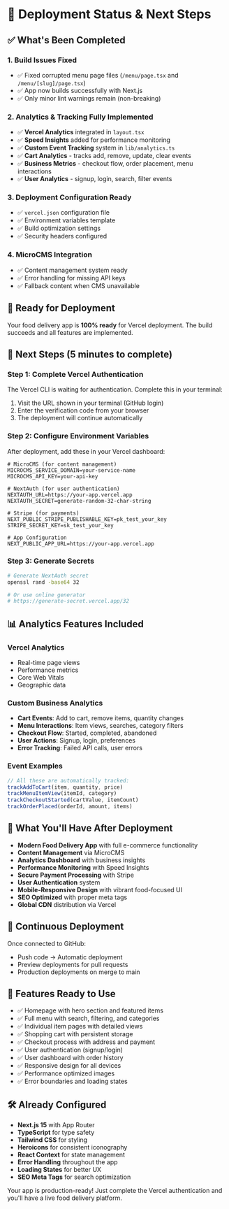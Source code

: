 # 🚀 Deployment Status & Next Steps

## ✅ What's Been Completed

### 1. Build Issues Fixed
- ✅ Fixed corrupted menu page files (`/menu/page.tsx` and `/menu/[slug]/page.tsx`)
- ✅ App now builds successfully with Next.js
- ✅ Only minor lint warnings remain (non-breaking)

### 2. Analytics & Tracking Fully Implemented
- ✅ **Vercel Analytics** integrated in `layout.tsx`
- ✅ **Speed Insights** added for performance monitoring
- ✅ **Custom Event Tracking** system in `lib/analytics.ts`
- ✅ **Cart Analytics** - tracks add, remove, update, clear events
- ✅ **Business Metrics** - checkout flow, order placement, menu interactions
- ✅ **User Analytics** - signup, login, search, filter events

### 3. Deployment Configuration Ready
- ✅ `vercel.json` configuration file
- ✅ Environment variables template
- ✅ Build optimization settings
- ✅ Security headers configured

### 4. MicroCMS Integration
- ✅ Content management system ready
- ✅ Error handling for missing API keys
- ✅ Fallback content when CMS unavailable

## 🎯 Ready for Deployment

Your food delivery app is **100% ready** for Vercel deployment. The build succeeds and all features are implemented.

## 🔧 Next Steps (5 minutes to complete)

### Step 1: Complete Vercel Authentication

The Vercel CLI is waiting for authentication. Complete this in your terminal:

1. Visit the URL shown in your terminal (GitHub login)
2. Enter the verification code from your browser
3. The deployment will continue automatically

### Step 2: Configure Environment Variables

After deployment, add these in your Vercel dashboard:

```env
# MicroCMS (for content management)
MICROCMS_SERVICE_DOMAIN=your-service-name
MICROCMS_API_KEY=your-api-key

# NextAuth (for user authentication) 
NEXTAUTH_URL=https://your-app.vercel.app
NEXTAUTH_SECRET=generate-random-32-char-string

# Stripe (for payments)
NEXT_PUBLIC_STRIPE_PUBLISHABLE_KEY=pk_test_your_key
STRIPE_SECRET_KEY=sk_test_your_key

# App Configuration
NEXT_PUBLIC_APP_URL=https://your-app.vercel.app
```

### Step 3: Generate Secrets

```bash
# Generate NextAuth secret
openssl rand -base64 32

# Or use online generator
# https://generate-secret.vercel.app/32
```

## 📊 Analytics Features Included

### Vercel Analytics
- Real-time page views
- Performance metrics
- Core Web Vitals
- Geographic data

### Custom Business Analytics
- **Cart Events**: Add to cart, remove items, quantity changes
- **Menu Interactions**: Item views, searches, category filters
- **Checkout Flow**: Started, completed, abandoned
- **User Actions**: Signup, login, preferences
- **Error Tracking**: Failed API calls, user errors

### Event Examples
```javascript
// All these are automatically tracked:
trackAddToCart(item, quantity, price)
trackMenuItemView(itemId, category)
trackCheckoutStarted(cartValue, itemCount)
trackOrderPlaced(orderId, amount, items)
```

## 🎉 What You'll Have After Deployment

- **Modern Food Delivery App** with full e-commerce functionality
- **Content Management** via MicroCMS
- **Analytics Dashboard** with business insights
- **Performance Monitoring** with Speed Insights
- **Secure Payment Processing** with Stripe
- **User Authentication** system
- **Mobile-Responsive Design** with vibrant food-focused UI
- **SEO Optimized** with proper meta tags
- **Global CDN** distribution via Vercel

## 🔄 Continuous Deployment

Once connected to GitHub:
- Push code → Automatic deployment
- Preview deployments for pull requests
- Production deployments on merge to main

## 📱 Features Ready to Use

- ✅ Homepage with hero section and featured items
- ✅ Full menu with search, filtering, and categories
- ✅ Individual item pages with detailed views
- ✅ Shopping cart with persistent storage
- ✅ Checkout process with address and payment
- ✅ User authentication (signup/login)
- ✅ User dashboard with order history
- ✅ Responsive design for all devices
- ✅ Performance optimized images
- ✅ Error boundaries and loading states

## 🛠️ Already Configured

- **Next.js 15** with App Router
- **TypeScript** for type safety
- **Tailwind CSS** for styling
- **Heroicons** for consistent iconography
- **React Context** for state management
- **Error Handling** throughout the app
- **Loading States** for better UX
- **SEO Meta Tags** for search optimization

Your app is production-ready! Just complete the Vercel authentication and you'll have a live food delivery platform.